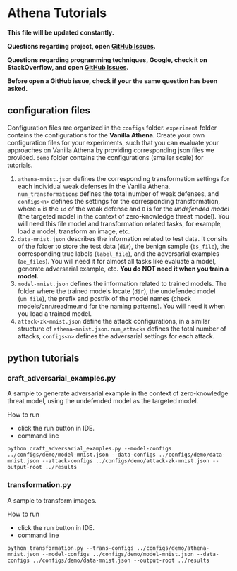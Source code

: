 # Athena Tutorials
**This file will be updated constantly.**

**Questions regarding project, open [GitHub Issues](https://github.com/csce585-mlsystems/project-athena/issues).**

**Questions regarding programming techniques, Google, check it on StackOverflow, and open [GitHub Issues](https://github.com/csce585-mlsystems/project-athena/issues).**

**Before open a GitHub issue, check if your the same question has been asked.**

## configuration files
Configuration files are organized in the ``configs`` folder. ``experiment`` folder contains the configurations for the **Vanilla Athena**. Create your own configuration files for your experiments, such that you can evaluate your approaches on Vanilla Athena by providing corresponding json files we provided. ``demo`` folder contains the configurations (smaller scale) for tutorials.

1. ``athena-mnist.json`` defines the corresponding transformation settings for each individual weak defenses in the Vanilla Athena. ``num_transformations`` defines the total number of weak defenses, and ``configs<n>`` defines the settings for the corresponding transformation, where ``n`` is the ``id`` of the weak defense and ``0`` is for the _undefended model_ (the targeted model in the context of zero-knowledge threat model). You will need this file model and transformation related tasks, for example, load a model, transform an image, etc.
2. ``data-mnist.json`` describes the information related to test data. It consits of the folder to store the test data (``dir``), the benign sample (``bs_file``), the corresponding true labels (``label_file``), and the adversarial examples (``ae_files``). You will need it for almost all tasks like evaluate a model, generate adversarial example, etc. **You do NOT need it when you train a model.**
3. ``model-mnist.json`` defines the information related to trained models. The folder where the trained models locate (``dir``), the undefended model (``um_file``), the prefix and postfix of the model names (check models/cnn/readme.md for the naming patterns). You will need it when you load a trained model.
4. ``attack-zk-mnist.json`` define the attack configurations, in a similar structure of ``athena-mnist.json``. ``num_attacks`` defines the total number of attacks, ``configs<n>`` defines the adversarial settings for each attack.

## python tutorials
### craft_adversarial_examples.py
A sample to generate adversarial example in the context of zero-knowledge threat model, using the undefended model as the targeted model.

How to run
* click the run button in IDE.
* command line

``python craft_adversarial_examples.py --model-configs ../configs/demo/model-mnist.json --data-configs ../configs/demo/data-mnist.json --attack-configs ../configs/demo/attack-zk-mnist.json --output-root ../results``


### transformation.py
A sample to transform images.

How to run
* click the run button in IDE.
* command line

``python transformation.py --trans-configs ../configs/demo/athena-mnist.json --model-configs ../configs/demo/model-mnist.json --data-configs ../configs/demo/data-mnist.json --output-root ../results``

